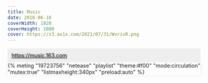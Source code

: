 ```yaml
---
title: Music
date: 2016-06-16
coverWidth: 1920
coverHeight: 1080
cover: https://z3.ax1x.com/2021/07/31/WvrivR.png
---
```


<div style="background-color:#eeeeee; border-radius:3px; padding:10px;">
  <a href="https://music.163.com" style="text-shadow: 1px 1px 3px #888;">https://music.163.com</a>
</div>
<div style="box-shadow:0px 0px 10px #eee;">
{% meting "19723756" "netease" "playlist" "theme:#f00" "mode:circulation" "mutex:true" "listmaxheight:340px" "preload:auto" %}
</div>

<!-- <link rel="stylesheet" href="https://cdn.jsdelivr.net/npm/aplayer/dist/APlayer.min.css">
<script src="https://cdn.jsdelivr.net/npm/aplayer/dist/APlayer.min.js"></script>
<script src="https://cdn.jsdelivr.net/npm/meting@2.0.1/dist/Meting.min.js"></script>

<meting-js
  server="netease" 
  type="playlist" 
  id="19723756"
  fixed="false"
  autoplay="false"
  mutex="true"
  loop="all"
  order="list"
  preload="auto"
  list-folded="true"
  list-height="720px"
  lrc-type="1"
  theme="#ff0000">
</meting-js>

<meting-js 
  server="netease" 
  type="playlist" 
  id="19723756"
  fixed="true" 
  autoplay="false"
  mutex="true"
  loop="all"
  order="list"
  preload="auto"
  list-folded="true"
  list-max-height="720px"
  lrc-type="1"
  theme="#ff0000">
</meting-js> -->
